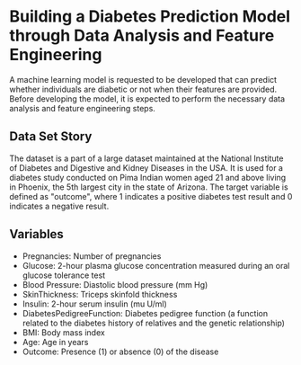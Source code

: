# Building a Diabetes Prediction Model through Data Analysis and Feature Engineering

[](https://encrypted-tbn0.gstatic.com/images?q=tbn:ANd9GcSby5v3dwIDZLELQr0BOde0MDTv-1pAnW42zg&usqp=CAU)
A machine learning model is requested to be developed that can predict whether individuals are diabetic or not when their features are provided. Before developing the model, it is expected to perform the necessary data analysis and feature engineering steps.

## Data Set Story
The dataset is a part of a large dataset maintained at the National Institute of Diabetes and Digestive and Kidney Diseases in the USA. It is used for a diabetes study conducted on Pima Indian women aged 21 and above living in Phoenix, the 5th largest city in the state of Arizona. The target variable is defined as "outcome", where 1 indicates a positive diabetes test result and 0 indicates a negative result.

## Variables
- Pregnancies: Number of pregnancies
- Glucose: 2-hour plasma glucose concentration measured during an oral glucose tolerance test
- Blood Pressure: Diastolic blood pressure (mm Hg)
- SkinThickness: Triceps skinfold thickness
- Insulin: 2-hour serum insulin (mu U/ml)
- DiabetesPedigreeFunction: Diabetes pedigree function (a function related to the diabetes history of relatives and the genetic relationship)
- BMI: Body mass index
- Age: Age in years
- Outcome: Presence (1) or absence (0) of the disease
